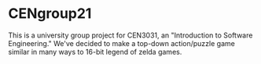 # CENgroup21
This is a university group project for CEN3031, an "Introduction to Software Engineering."
We've decided to make a top-down action/puzzle game similar in many ways to 16-bit legend of zelda games.
